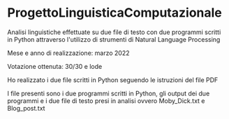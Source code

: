 # ProgettoLinguisticaComputazionale

Analisi linguistiche effettuate su due file di testo con due programmi scritti in Python attraverso l'utilizzo di strumenti di Natural Language Processing

Mese e anno di realizzazione: marzo 2022

Votazione ottenuta: 30/30 e lode

Ho realizzato i due file scritti in Python seguendo le istruzioni del file PDF

I file presenti sono i due programmi scritti in Python, gli output dei due programmi e i due file di testo presi in analisi ovvero Moby_Dick.txt e Blog_post.txt
